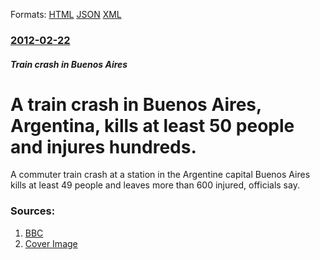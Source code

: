 
Formats: [HTML](/news/2012/02/22/a-train-crash-in-buenos-aires-argentina-kills-at-least-50-people-and-injures-hundreds.html)  [JSON](/news/2012/02/22/a-train-crash-in-buenos-aires-argentina-kills-at-least-50-people-and-injures-hundreds.json)  [XML](/news/2012/02/22/a-train-crash-in-buenos-aires-argentina-kills-at-least-50-people-and-injures-hundreds.xml)  

### [2012-02-22](/news/2012/02/22/index.md)

##### Train crash in Buenos Aires
# A train crash in Buenos Aires, Argentina, kills at least 50 people and injures hundreds. 

A commuter train crash at a station in the Argentine capital Buenos Aires kills at least 49 people and leaves more than 600 injured, officials say.


### Sources:

1. [BBC](http://www.bbc.co.uk/news/world-latin-america-17129858)
1. [Cover Image](https://ichef-1.bbci.co.uk/news/1024/media/images/58659000/jpg/_58659386_once2.jpg)
